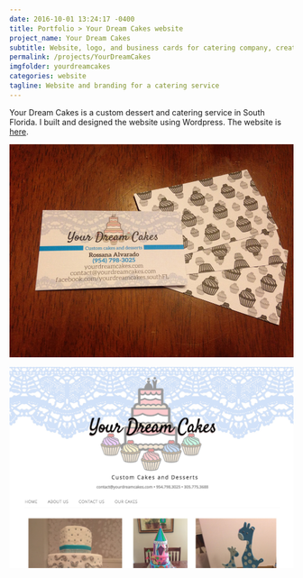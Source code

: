 ```yaml
---
date: 2016-10-01 13:24:17 -0400
title: Portfolio > Your Dream Cakes website
project_name: Your Dream Cakes
subtitle: Website, logo, and business cards for catering company, created 2015
permalink: /projects/YourDreamCakes
imgfolder: yourdreamcakes
categories: website
tagline: Website and branding for a catering service
---
```

Your Dream Cakes is a custom dessert and catering service in South Florida. I built and designed the website using Wordpress. The website is [here](http://yourdreamcakes.com). 

![Website](../../img/yourdreamcakes/2-business-cards.JPG)

![Business cards](../../img/yourdreamcakes/1-website-image.jpg)